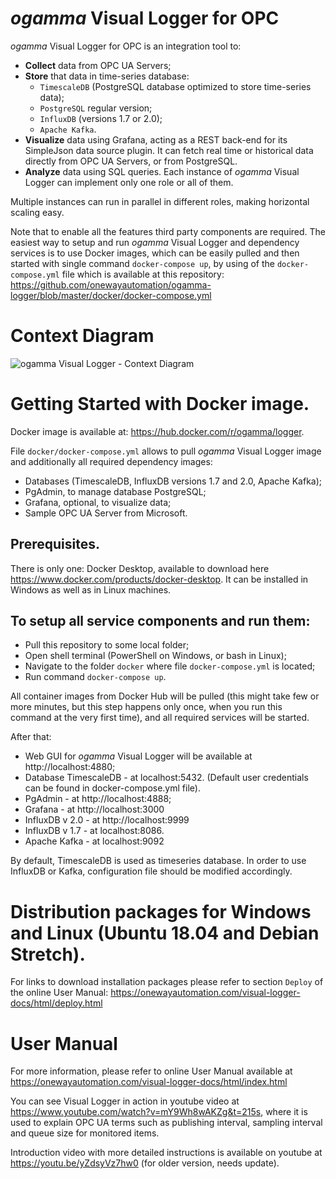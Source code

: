 # *ogamma* Visual Logger for OPC

*ogamma* Visual Logger for OPC is an integration tool to:
* **Collect** data from OPC UA Servers;
* **Store** that data in time-series database:
  * ``TimescaleDB`` (PostgreSQL database optimized to store time-series data);
  * ``PostgreSQL`` regular version;
  * ``InfluxDB`` (versions 1.7 or 2.0);
  * ``Apache Kafka``.
* **Visualize** data using Grafana, acting as a REST back-end for its SimpleJson data source plugin. It can fetch real time or historical data directly from OPC UA Servers, or from PostgreSQL.
* **Analyze** data using SQL queries.
Each instance of *ogamma* Visual Logger can implement only one role or all of them.

Multiple instances can run in parallel in different roles, making horizontal scaling easy.

Note that to enable all the features third party components are required.  The easiest way to setup and run *ogamma* Visual Logger and dependency services is to use Docker images, which can be easily pulled and then started with single command ``docker-compose up``, by using of the ``docker-compose.yml`` file which is available at this repository: https://github.com/onewayautomation/ogamma-logger/blob/master/docker/docker-compose.yml

# Context Diagram
![*ogamma* Visual Logger - Context Diagram](https://raw.githubusercontent.com/onewayautomation/ogamma-logger/master/ContextDiagram.png)

# Getting Started with Docker image.

Docker image is available at: https://hub.docker.com/r/ogamma/logger.

File ``docker/docker-compose.yml`` allows to pull *ogamma* Visual Logger image and additionally all required dependency images:
* Databases (TimescaleDB, InfluxDB versions 1.7 and 2.0, Apache Kafka);
* PgAdmin, to manage database PostgreSQL;
* Grafana, optional, to visualize data;
* Sample OPC UA Server from Microsoft.

## Prerequisites.

There is only one: Docker Desktop, available to download here https://www.docker.com/products/docker-desktop. It can be installed in Windows as well as in Linux machines.

## To setup all service components and run them:

* Pull this repository to some local folder;
* Open shell terminal (PowerShell on Windows, or bash in Linux);
* Navigate to the folder ``docker`` where file ``docker-compose.yml`` is located;
* Run command ``docker-compose up``.

All container images from Docker Hub will be pulled (this might take few or more minutes, but this step happens only once, when you run this command at the very first time), and all required services will be started.

After that:
* Web GUI for *ogamma* Visual Logger will be available at http://localhost:4880;
* Database TimescaleDB - at localhost:5432. (Default user credentials can be found in docker-compose.yml file).
* PgAdmin - at http://localhost:4888;
* Grafana - at http://localhost:3000
* InfluxDB v 2.0 - at http://localhost:9999
* InfluxDB v 1.7 - at localhost:8086.
* Apache Kafka - at localhost:9092

By default, TimescaleDB is used as timeseries database. In order to use InfluxDB or Kafka, configuration file should be modified accordingly.

# Distribution packages for Windows and Linux (Ubuntu 18.04 and Debian  Stretch).

For links to download installation packages please refer to section ``Deploy`` of the online User Manual: https://onewayautomation.com/visual-logger-docs/html/deploy.html

# User Manual

For more information, please refer to online User Manual available at https://onewayautomation.com/visual-logger-docs/html/index.html

You can see Visual Logger in action in youtube video at https://www.youtube.com/watch?v=mY9Wh8wAKZg&t=215s, where it is used to explain OPC UA terms such as publishing interval, sampling interval and queue size for monitored items.

Introduction video with more detailed instructions is available on youtube at https://youtu.be/yZdsyVz7hw0 (for older version, needs update).
